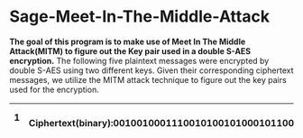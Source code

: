 # Sage-Meet-In-The-Middle-Attack
**The goal of this program is to make use of Meet In The Middle Attack(MITM) to figure out the Key pair used in a double S-AES
encryption.**
The following five plaintext messages were encrypted by double S-AES using two different keys. 
Given their corresponding ciphertext messages,
we utilize the MITM attack technique to figure out the key pairs used for the encryption.

| 1       | Plaintext:Network Security class is awesome!    Ciphertext(binary):00100100011100101001010001011000110001100000001001100101000001010000000001100010110011111011000110101111011100011010010001010001010100001011011010111110000010101101111110110111011000001011010000001011010101100111101011000011000001011000100011110110100111111011101001001010| 
| ------------- |:-------------:| 
